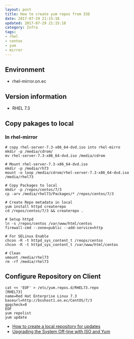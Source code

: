 ```yaml
---
layout: post
title: How to create yum repos from ISO
date: 2017-07-29 21:15:18
updated: 2017-07-29 21:15:18
category: Infra
tags:
- rhel
- centos
- yum
- mirror
---
```


## Environment
- rhel-mirror.on.ec

## Version information
- RHEL 7.3

## Copy pakages to local
### In rhel-mirror
```
# copy rhel-server-7.3-x86_64-dvd.iso into rhel-mirro
mkdir -p /media/cdrom/
mv rhel-server-7.3-x86_64-dvd.iso /media/cdrom

# Mount rhel-server-7.3-x86_64-dvd.iso
mkdir -p /media/rh73
mount -o loop /media/cdrom/rhel-server-7.3-x86_64-dvd.iso /media/rhel73

# Copy Packages to local
mkdir -p /repos/centos/7/3
cp -arv /media/rhel73/Packages/* /repos/centos/7/3

# Create Repo metadata in local
yum install httpd createrepo
cd /repos/centos/7/3 && createrepo .

# Setup httpd
ln -s /repos/centos /var/www/html/centos
firewall-cmd --zone=public --add-service=http

# For SELinux Enable
chcon -R -t httpd_sys_content_t /reops/centos
chcon -R -t httpd_sys_content_t /var/www/html/centos

# Clean
umount /media/rhel73
rm -rf /media/rhel73
```

## Configure Repository on Client
```
cat << 'EOF' > /etc/yum.repos.d/RHEL73.repo
[RHEL73]
name=Red Hat Enterprise Linux 7.3
baseurl=http://bsshost1.on.ec/CentOS/7/3
gpgcheck=0
EOF
yum repolist
yum update
```
- [How to create a local repository for updates](https://access.redhat.com/solutions/9892)
- [Upgrading the System Off-line with ISO and Yum](https://access.redhat.com/documentation/en-US/Red_Hat_Enterprise_Linux/5/html/Deployment_Guide/s1-yum-upgrade-system.html)